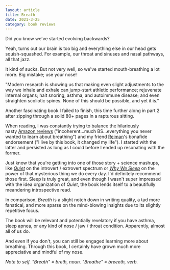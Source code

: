 ```yaml
---
layout: article
title: Breath
date: 2021-3-25
category: book reviews
---
```


Did you know we've started evolving backwards? 

Yeah, turns out our brain is too big and everything else in our head gets squish-squashed. For example, our throat and sinuses and nasal pathways, all that jazz. 

It kind of sucks. But not very well, so we've started mouth-breathing a lot more. Big mistake; use your nose!

"Modern research is showing us that making even slight adjustments to the way we inhale and exhale can jump-start athletic performance; rejuvenate internal organs; halt snoring, asthma, and autoimmune disease; and even straighten scoliotic spines. None of this should be possible, and yet it is."

Another fascinating book I failed to finish, this time further along in part 2 after zipping through a solid 80+ pages in a rapturous sitting.

When reading, I was constantly trying to balance the hilariously nasty [Amazon reviews](https://smile.amazon.com/Breath-New-Science-Lost-Art/dp/0735213615#customerReviews) ("incoherent...much BS...everything you never wanted to learn about breathing") and my friend [Reiman](https://open.spotify.com/episode/6kweSWXApNgidRwnKKe15p?si=YgxGbJe0TTmLkddRMChCbg)'s bonafide endorsement ("I live by this book, it changed my life"). I started with the latter and persisted as long as I could before I ended up resonating with the former. 

Just know that you're getting into one of those story + science mashups, like _[Quiet](https://smile.amazon.com/Quiet-Power-Introverts-World-Talking/dp/0307352153/)_ on the introvert / extrovert spectrum or [_Why We Sleep_](https://smile.amazon.com/Why-We-Sleep-Unlocking-Dreams/dp/1501144324/) on the power of that mysterious thing we do every day. I'd definitely recommend those first. Sleep is truly great, and even though I wasn't super impressed with the idea organization of _Quiet_, the book lends itself to a beautifully meandering introspective read.

In comparison, _Breath_ is a slight notch down in writing quality, a tad more fanatical, and more sparse on the mind-blowing insights due to its slightly repetitive focus.

The book will be relevant and potentially revelatory if you have asthma, sleep apnea, or any kind of nose / jaw / throat condition. Apparently, almost all of us do.

And even if you don't, you can still be engaged learning more about breathing. Through this book, I certainly have grown much more appreciative and mindful of my nose.

_Note to self. "Breath" = breth, noun. "Breathe" = breeeth, verb._
